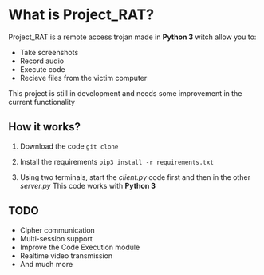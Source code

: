 # What is Project_RAT?

Project_RAT is a remote access trojan made in **Python 3** witch allow you to:

* Take screenshots
* Record audio
* Execute code
* Recieve files from the victim computer

This project is still in development and needs some improvement in the current functionality

## How it works?

1. Download the code
`git clone`

2. Install the requirements
`pip3 install -r requirements.txt`

3. Using two terminals, start the *client.py* code first and then in the other *server.py*
This code works with **Python 3**

## TODO

* Cipher communication
* Multi-session support
* Improve the Code Execution module
* Realtime video transmission
* And much more
